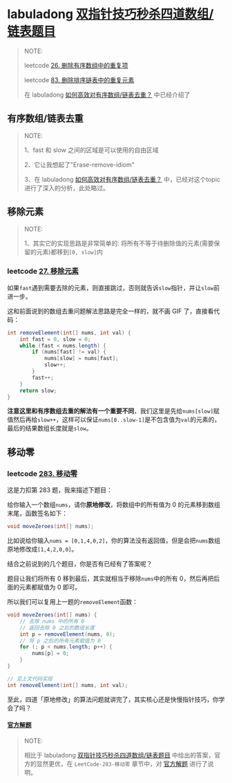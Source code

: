 # labuladong  [双指针技巧秒杀四道数组/链表题目](https://mp.weixin.qq.com/s/55UPwGL0-Vgdh8wUEPXpMQ)

> NOTE: 
>
> leetcode [26. 删除有序数组中的重复项](https://leetcode-cn.com/problems/remove-duplicates-from-sorted-array/)
>
> leetcode [83. 删除排序链表中的重复元素](https://leetcode-cn.com/problems/remove-duplicates-from-sorted-list/) 
>
> 在 labuladong [如何高效对有序数组/链表去重？](https://mp.weixin.qq.com/s/6Eb7gKqNqXH9B0hSZvMs5A) 中已经介绍了

## 有序数组/链表去重

> NOTE: 
>
> 1、fast 和 slow 之间的区域是可以使用的自由区域
>
> 2、它让我想起了"Erase-remove-idiom"
>
> 3、在 labuladong [如何高效对有序数组/链表去重？](https://mp.weixin.qq.com/s/6Eb7gKqNqXH9B0hSZvMs5A) 中，已经对这个topic进行了深入的分析，此处略过。



## 移除元素

> NOTE:
>
> 1、其实它的实现思路是非常简单的: 将所有不等于待删除值的元素(需要保留的元素)都移到`[0, slow]`内

### leetcode [27. 移除元素](https://leetcode-cn.com/problems/remove-element/)



如果`fast`遇到需要去除的元素，则直接跳过，否则就告诉`slow`指针，并让`slow`前进一步。

这和前面说到的数组去重问题解法思路是完全一样的，就不画 GIF 了，直接看代码：

```Java
int removeElement(int[] nums, int val) {
    int fast = 0, slow = 0;
    while (fast < nums.length) {
        if (nums[fast] != val) {
            nums[slow] = nums[fast];
            slow++;
        }
        fast++;
    }
    return slow;
}
```

**注意这里和有序数组去重的解法有一个重要不同**，我们这里是先给`nums[slow]`赋值然后再给`slow++`，这样可以保证`nums[0..slow-1]`是不包含值为`val`的元素的，最后的结果数组长度就是`slow`。

## 移动零

### leetcode [283. 移动零](https://leetcode-cn.com/problems/move-zeroes/)

这是力扣第 283 题，我来描述下题目：

给你输入一个数组`nums`，请你**原地修改**，将数组中的所有值为 0 的元素移到数组末尾，函数签名如下：

```java
void moveZeroes(int[] nums);
```

比如说给你输入`nums = [0,1,4,0,2]`，你的算法没有返回值，但是会把`nums`数组原地修改成`[1,4,2,0,0]`。

结合之前说到的几个题目，你是否有已经有了答案呢？

题目让我们将所有 0 移到最后，其实就相当于移除`nums`中的所有 0，然后再把后面的元素都赋值为 0 即可。

所以我们可以复用上一题的`removeElement`函数：

```java
void moveZeroes(int[] nums) {
    // 去除 nums 中的所有 0
    // 返回去除 0 之后的数组长度
    int p = removeElement(nums, 0);
    // 将 p 之后的所有元素赋值为 0
    for (; p < nums.length; p++) {
        nums[p] = 0;
    }
}

// 见上文代码实现
int removeElement(int[] nums, int val);
```

至此，四道「原地修改」的算法问题就讲完了，其实核心还是快慢指针技巧，你学会了吗？



#### [官方解题](https://leetcode-cn.com/problems/move-zeroes/solution/yi-dong-ling-by-leetcode-solution/)

> NOTE: 
>
> 相比于 labuladong  [双指针技巧秒杀四道数组/链表题目](https://mp.weixin.qq.com/s/55UPwGL0-Vgdh8wUEPXpMQ) 中给出的答案，官方的显然更优，在 `LeetCode-283-移动零` 章节中，对 [官方解题](https://leetcode-cn.com/problems/move-zeroes/solution/yi-dong-ling-by-leetcode-solution/) 进行了说明。
>
> 



